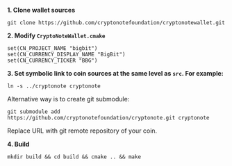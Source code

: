 **1. Clone wallet sources**

```
git clone https://github.com/cryptonotefoundation/cryptonotewallet.git
```

**2. Modify `CryptoNoteWallet.cmake`**
 
```
set(CN_PROJECT_NAME "bigbit")
set(CN_CURRENCY_DISPLAY_NAME "BigBit")
set(CN_CURRENCY_TICKER "BBG")
```

**3. Set symbolic link to coin sources at the same level as `src`. For example:**

```
ln -s ../cryptonote cryptonote
```

Alternative way is to create git submodule:

```
git submodule add https://github.com/cryptonotefoundation/cryptonote.git cryptonote
```

Replace URL with git remote repository of your coin.

**4. Build**

```
mkdir build && cd build && cmake .. && make
```
